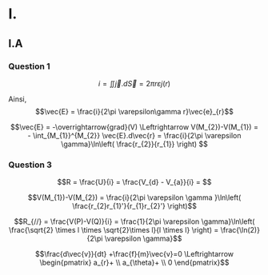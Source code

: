 # I.
## I.A
### Question 1
$$i = \iint  \vec{j}.d\vec{S} = 2\pi r \varepsilon  j(r)$$

Ainsi,
$$\vec{E} = \frac{i}{2\pi \varepsilon\gamma r}\vec{e}_{r}$$

$$\vec{E} = -\overrightarrow{grad}(V) \Leftrightarrow V(M_{2})-V(M_{1}) = - \int_{M_{1}}^{M_{2}} \vec{E}.d\vec{r} = \frac{i}{2\pi \varepsilon \gamma}\ln\left( \frac{r_{2}}{r_{1}} \right)  $$

### Question 3
$$R = \frac{U}{i} = \frac{V_{d} - V_{a}}{i} = $$

$$V(M_{1})-V(M_{2}) = \frac{i}{2\pi \varepsilon \gamma }\ln\left( \frac{r_{2}r_{1}'}{r_{1}r_{2}'} \right)$$

$$R_{//} = \frac{V(P)-V(Q)}{i} = \frac{1}{2\pi \varepsilon \gamma}\ln\left( \frac{\sqrt{2} \times l \times \sqrt{2}\times l}{l \times l} \right) = \frac{\ln(2)}{2\pi \varepsilon \gamma}$$

$$\frac{d\vec{v}}{dt} +\frac{f}{m}\vec{v}=0 \Leftrightarrow \begin{pmatrix}
a_{r}+ \\
a_{\theta}+ \\
0
\end{pmatrix}$$